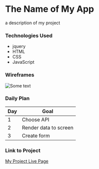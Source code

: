 
# The Name of My App

a description of my project

### Technologies Used

- jquery
- HTML
- CSS
- JavaScript

### Wireframes

![Some text](https://cdn.pixabay.com/photo/2017/01/08/13/58/cube-1963036__480.jpg)

### Daily Plan

| Day | Goal |
|-----|------|
| 1 | Choose API |
| 2 | Render data to screen |
| 3 | Create form |

### Link to Project
[My Project Live Page](https://project-1-wheat.vercel.app/)